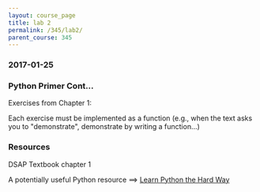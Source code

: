 ```yaml
---
layout: course_page
title: lab 2
permalink: /345/lab2/
parent_course: 345
---
```


### 2017-01-25

### Python Primer Cont...
Exercises from Chapter 1:

Each exercise must be implemented as a function (e.g., when the text asks you to "demonstrate", demonstrate by writing a function...)

### Resources
DSAP Textbook chapter 1

A potentially useful Python resource ==> [Learn Python the Hard Way](https://learnpythonthehardway.org/book/)

